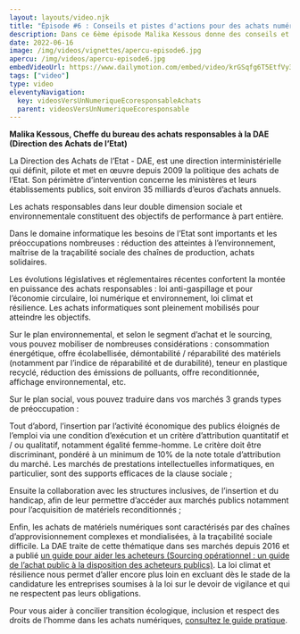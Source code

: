```yaml
---
layout: layouts/video.njk
title: "Épisode #6 : Conseils et pistes d'actions pour des achats numériques responsables"
description: Dans ce 6ème épisode Malika Kessous donne des conseils et pistes d'actions pour des achats numériques responsables
date: 2022-06-16
image: /img/videos/vignettes/apercu-episode6.jpg
apercu: /img/videos/apercu-episode6.jpg
embedVideoUrl: https://www.dailymotion.com/embed/video/krGSqfg6T5EtfVy3RAv
tags: ["video"]
type: video
eleventyNavigation:
  key: videosVersUnNumeriqueEcoresponsableAchats
  parent: videosVersUnNumeriqueEcoresponsable
---
```


**Malika Kessous, Cheffe du bureau des achats responsables à la DAE (Direction des Achats de l’Etat)**

La Direction des Achats de l’Etat - DAE, est une direction interministérielle qui définit, pilote et met en œuvre depuis 2009 la politique des achats de l’Etat. Son périmètre d’intervention concerne les ministères et leurs établissements publics, soit environ 35 milliards d’euros d’achats annuels.

Les achats responsables dans leur double dimension sociale et environnementale constituent des objectifs de performance à part entière.

Dans le domaine informatique les besoins de l’Etat sont importants et les préoccupations nombreuses : réduction des atteintes à l’environnement,  maîtrise de la traçabilité sociale des chaînes de production, achats solidaires.

Les évolutions législatives et réglementaires récentes confortent la montée en puissance des achats responsables : loi anti-gaspillage et pour l’économie circulaire, loi numérique et environnement, loi climat et résilience. Les achats informatiques sont pleinement mobilisés pour atteindre les objectifs.

Sur le plan environnemental, et selon le segment d’achat et le sourcing, vous pouvez mobiliser de nombreuses considérations : consommation énergétique, offre écolabellisée, démontabilité / réparabilité des matériels (notamment par l’indice de réparabilité et de durabilité), teneur en plastique recyclé, réduction des émissions de polluants, offre reconditionnée, affichage environnemental, etc.

Sur le plan social, vous pouvez traduire dans vos marchés 3 grands types de préoccupation :

Tout d’abord, l’insertion par l’activité économique des publics éloignés de l’emploi via une condition d’exécution et un critère d’attribution quantitatif et / ou qualitatif, notamment égalité femme-homme. Le critère doit être discriminant, pondéré à un minimum de 10% de la note totale d’attribution du marché. Les marchés de prestations intellectuelles informatiques,  en particulier, sont des supports efficaces de la clause sociale ;

Ensuite la collaboration avec les structures inclusives, de l’insertion et du handicap, afin de leur permettre d’accéder aux marchés publics notamment pour l’acquisition de matériels reconditionnés ;
    
Enfin, les achats de matériels numériques sont caractérisés par des chaînes d’approvisionnement complexes et mondialisées, à la traçabilité sociale difficile. La DAE traite de cette thématique dans ses marchés depuis 2016 et a publié [un guide pour aider les acheteurs (Sourcing opérationnel : un guide de l’achat public à la disposition des acheteurs publics)](https://www.economie.gouv.fr/dae/sourcing-operationnel-guide-lachat-public-a-disposition-des-acheteurs-publics). La loi climat et résilience nous permet d’aller encore plus loin en excluant dès le stade de la candidature les entreprises soumises à la loi sur le devoir de vigilance et qui ne respectent pas leurs obligations. 

Pour vous aider à concilier transition écologique, inclusion et respect des droits de l’homme dans les achats numériques, [consultez le guide pratique](/publications/guide-pratique-achats-numeriques-responsables/).
